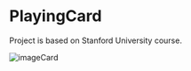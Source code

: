 # PlayingCard
Project is based on Stanford University course.

![imageCard](https://github.com/Harnashevich/PlayingCard/assets/84876109/2c19fe73-f8ba-486f-be44-4ab9d0e1c2b6)
